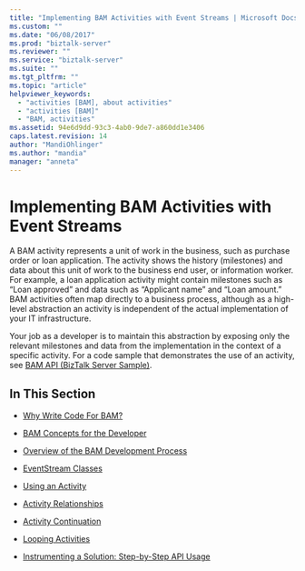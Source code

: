 ```yaml
---
title: "Implementing BAM Activities with Event Streams | Microsoft Docs"
ms.custom: ""
ms.date: "06/08/2017"
ms.prod: "biztalk-server"
ms.reviewer: ""
ms.service: "biztalk-server"
ms.suite: ""
ms.tgt_pltfrm: ""
ms.topic: "article"
helpviewer_keywords: 
  - "activities [BAM], about activities"
  - "activities [BAM]"
  - "BAM, activities"
ms.assetid: 94e6d9dd-93c3-4ab0-9de7-a860dd1e3406
caps.latest.revision: 14
author: "MandiOhlinger"
ms.author: "mandia"
manager: "anneta"
---
```

# Implementing BAM Activities with Event Streams
A BAM activity represents a unit of work in the business, such as purchase order or loan application. The activity shows the history (milestones) and data about this unit of work to the business end user, or information worker. For example, a loan application activity might contain milestones such as “Loan approved” and data such as “Applicant name” and “Loan amount.” BAM activities often map directly to a business process, although as a high-level abstraction an activity is independent of the actual implementation of your IT infrastructure.  
  
 Your job as a developer is to maintain this abstraction by exposing only the relevant milestones and data from the implementation in the context of a specific activity. For a code sample that demonstrates the use of an activity, see [BAM API (BizTalk Server Sample)](../core/bam-api-biztalk-server-sample.md).  
  
## In This Section  
  
-   [Why Write Code For BAM?](../core/why-write-code-for-bam.md)  
  
-   [BAM Concepts for the Developer](../core/bam-concepts-for-the-developer.md)  
  
-   [Overview of the BAM Development Process](../core/overview-of-the-bam-development-process.md)  
  
-   [EventStream Classes](../core/eventstream-classes.md)  
  
-   [Using an Activity](../core/using-an-activity.md)  
  
-   [Activity Relationships](../core/activity-relationships.md)  
  
-   [Activity Continuation](../core/activity-continuation.md)  
  
-   [Looping Activities](../core/looping-activities.md)  
  
-   [Instrumenting a Solution: Step-by-Step API Usage](../core/instrumenting-a-solution-step-by-step-api-usage.md)